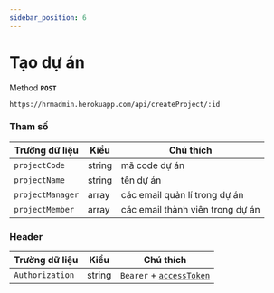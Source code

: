 ```yaml
---
sidebar_position: 6
---
```


# Tạo dự án

Method **`POST`**

```shell
https://hrmadmin.herokuapp.com/api/createProject/:id
```

### Tham số

| Trường dữ liệu | Kiểu   | Chú thích                        |
| -------------- | ------ | -------------------------------- |
| `projectCode`         | string | mã code dự án                    |
| `projectName`         | string | tên dự án                        |
| `projectManager`      | array  | các email quản lí trong dự án    |
| `projectMember`       | array  | các email thành viên trong dự án |

### Header

| Trường dữ liệu  | Kiểu   | Chú thích                                   |
| --------------- | ------ | ------------------------------------------- |
| `Authorization` | string | `Bearer` + [`accessToken`](access-token.md) |
